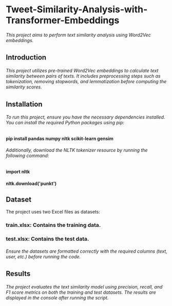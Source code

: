 # Tweet-Similarity-Analysis-with-Transformer-Embeddings
###### This project aims to perform text similarity analysis using Word2Vec embeddings.
## Introduction
###### This project utilizes pre-trained Word2Vec embeddings to calculate text similarity between pairs of texts. It includes preprocessing steps such as tokenization, removing stopwords, and lemmatization before computing the similarity scores.
## Installation
###### To run this project, ensure you have the necessary dependencies installed. You can install the required Python packages using pip:

####                      pip install pandas numpy nltk scikit-learn gensim
###### Additionally, download the NLTK tokenizer resource by running the following command:

####        import nltk
####        nltk.download('punkt')


## Dataset
The project uses two Excel files as datasets:

### train.xlsx: Contains the training data.
### test.xlsx: Contains the test data.
###### Ensure the datasets are formatted correctly with the required columns (text, user, etc.) before running the code.

## Results
###### The project evaluates the text similarity model using precision, recall, and F1 score metrics on both the training and test datasets. The results are displayed in the console after running the script.


